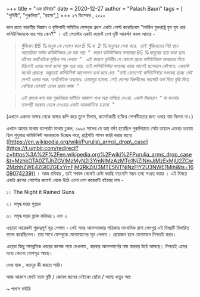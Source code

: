 +++
title = "এক রবিবার"
date = 2020-12-27
author = "Palash Bauri"
tags = [ "পৃথিবী", "পুরুলিয়া", "রহস্য",]
+++
২৭ ডিসেম্বর , ২০২০  

কাল রাতে ভারতীয় বিজ্ঞান ও যুক্তিবাদী সমিতির ফেসবুক গ্রুপে একটা পোস্ট
করেছিলাম "মার্কিন যুক্তরাষ্ট্র যুগ যুগ ধরে কমিউনিজমকে ভয় পায় কেন?" । এই
পোস্টের একটা কমেন্ট বেশ দৃষ্টি আকর্ষণ করল আমার - 

> *পুঁজিবাদ 95 %মানুষ কে শোষণ করে 5 %বা  2 %মানুষের সেবা করে.  তাই
> পুঁজিবাদের পিঠ স্থান আমেরিকা সর্বদা কমিউনিজম কে ভয় পায়  "  কারণ
> কমিউনিজম সমাজের 95 %মানুষের হয়ে কথা বলে. তাঁদের অর্থনৈতিক মুক্তির পথ
> দেখায়  "   এই কারণে পৃথিবীর যে কোনো প্রান্তে কমিউনিজম মাথাচারা দিয়ে
> উঠলেই ওদের মাথা ব্যাথা শুরু হয়ে যায়. তাই কমিউনিস্টরা সংঘবদ্ধ হবার আগেই
> ছলেবলে কৌশলে. এমনকি অর্থের প্রাবল্যে  অঙ্কুরেই কমিউনিস্ট আন্দোলন
> ব্যর্থ করে দেয়  "তাই যেদেশেই কমিউনিস্টরা সংঘবদ্ধ হচ্ছে সেই দেশই ওদের
> শত্রু. অর্থনৈতিক অবরোধ. চোরাগুপ্ত হামলা. সেই দেশের বিরুধীদের সরাসরি
> অর্থ দিয়ে বুদ্ধি দিয়ে খেপিয়ে তোলাই ওদের প্রধান কাজ  "*

> *এই প্রসঙ্গে বলা যায় পুরুলিয়ার মাটিতে আকাশ পথে অস্ত্র নামিয়ে দেওয়া.
> একটা উদাহরণ  " যা বাংলার   বামপন্থী সরকার ভেঙ্গে দেওয়ার একটা
> আন্তর্জাতিক চক্রান্ত  "*

(এখানে একদম অক্ষর থেকে অক্ষর কপি করে তুলে দিলাম, কমেন্টকারী ব্যক্তির
গোপনীয়তার জন্য ওনার নাম দিলাম না।)

এখানে আমার মাথায় ব্যাপারটা মাথায় ঢুকল, ১৯৯৫ সালের যে অস্ত্র বর্ষণ হয়েছিল
পুরুলিয়াতে সেটা তাহলে এতবড় চক্রান্ত ছিল শুধুমাত্র কমিউনিস্ট সরকারকে
উচ্ছেদ করে, রাষ্ট্রপতি শাসন জারি করার জন্যে
([https://en.wikipedia.org/wiki/Purulia\_arms\_drop\_case](https://t.umblr.com/redirect?z=https%3A%2F%2Fen.wikipedia.org%2Fwiki%2FPurulia_arms_drop_case&t=MzhkOTA0ZTJhZGVlMzMyN2I3YmNlMzAzMTg1NjZlNmJjMzExMjU2ZCw2MzhhZWE4ZGI0ZGExYmFjM2RkZjU3MTE5NTNiNzFlY2U3NWE1Mjhi&ts=1609074239))
। আজ রবিবার , তাই সকাল থেকেই চেষ্টা করছি যতবেশি সম্ভব তথ্য সংগ্রহ করার ।
এই বিষয়ে একটা গ্রুপের পোস্টের কমেন্ট থেকে উঠে এলো বেশ কয়েকটি বইয়ের নাম -

১। The Night it Rained Guns

২। সমৃদ্ধ দত্তর গুপ্তচর

৩। সমৃদ্ধ দত্তর ব্ল্যাক করিডর ১ এবং ২

এছাড়া আরেকটা গুরুত্বপূর্ণ সূত্র পেলাম - সেই সময় আনন্দবাজার পত্রিকার
সাংবাদিক রানা সেনগুপ্ত এই বিষয়টি বিস্তারিত ফলো করেছিলেন। তার সাথে
ফেসবুকে যোগাযোগের সূত্র পেলাম । প্রয়োজন হলে যোগাযোগ নিশ্চয়ই করব।

এছাড়া কিছু সাম্প্রতিক খবরের কাগজ পড়ে দেখলাম , বারবার আনন্দমার্গের নাম
বারবার উঠে আসছে। নিশ্চয়ই এদের মধ্যে কোনো যোগসূত্র আছে।

দেখা যাক , কতদূর কী করতে পারি।

আজ আকাশ ফেটে নামে বৃষ্টি / কোমল জলের নেইকো ছোঁয়া / আছে ধাতুর অস্ত্র  

~ পলাশ বাউরি
